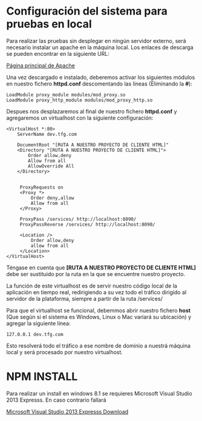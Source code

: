 Configuración del sistema para pruebas en local
==============================================
Para realizar las pruebas sin desplegar en ningún servidor externo, será necesario instalar un apache en la máquina local.
Los enlaces de descarga se pueden encontrar en la siguiente URL:

[Página principal de Apache](http://httpd.apache.org/)

Una vez descargado e instalado, deberemos activar los siguientes módulos en nuestro fichero __httpd.conf__ descomentando las lineas (Eliminando la __#__):

    LoadModule proxy_module modules/mod_proxy.so
    LoadModule proxy_http_module modules/mod_proxy_http.so

Despues nos desplazaremos al final de nuestro fichero __httpd.conf__ y agregaremos un virtualhost con la siguiente configuración:


    <VirtualHost *:80>
        ServerName dev.tfg.com

        DocumentRoot "[RUTA A NUESTRO PROYECTO DE CLIENTE HTML]"
        <Directory "[RUTA A NUESTRO PROYECTO DE CLIENTE HTML]">
            Order allow,deny
            Allow from all
            AllowOverride All
        </Directory>


         ProxyRequests on
         <Proxy *>
             Order deny,allow
             Allow from all
         </Proxy>

         ProxyPass /services/ http://localhost:8090/
         ProxyPassReverse /services/ http://localhost:8090/

         <Location />
             Order allow,deny
             allow from all
         </Location>
    </VirtualHost>

Téngase en cuenta que __[RUTA A NUESTRO PROYECTO DE CLIENTE HTML]__ debe ser sustituido por la ruta en la que se encuentre nuestro proyecto.

La función de este virtualhost es de servir nuestro código local de la aplicación en tiempo real, redirigiendo a su vez
todo el tráfico dirigido al servidor de la plataforma, siempre a partir de la ruta /services/

Para que el virtualhost se funcional, debemmos abrir nuestro fichero __host__ (Que según si el sistema es Windows, Linux
o Mac variará su ubicación) y agregar la siguiente línea:

    127.0.0.1 dev.tfg.com

Esto resolverá todo el tráfico a ese nombre de dominio a nuestrá máquina local y será procesado por nuestro virtualhost.

NPM INSTALL
===========
Para realizar un install en windows 8.1 se requieres Microsoft Visual Studio 2013 Expresss. En caso contrario fallará

[Microsoft Visual Studio 2013 Expresss Download](http://go.microsoft.com/?linkid=9832280&clcid=0x409)

